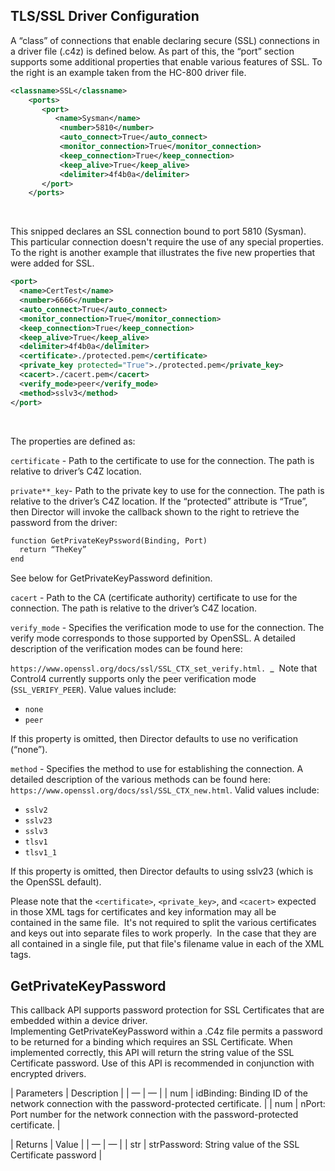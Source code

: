 ## TLS/SSL Driver Configuration

A “class” of connections that enable declaring secure (SSL) connections in a driver file (.c4z) is defined below. As part of this, the “port” section supports some additional properties that enable various features of SSL. To the right is an example taken from the HC-800 driver file.
 

```xml
<classname>SSL</classname>
    <ports>
       <port>
          <name>Sysman</name>
           <number>5810</number>
           <auto_connect>True</auto_connect>
           <monitor_connection>True</monitor_connection>
           <keep_connection>True</keep_connection>
           <keep_alive>True</keep_alive>
           <delimiter>4f4b0a</delimiter>
       </port>
    </ports>
```
 

This snipped declares an SSL connection bound to port 5810 (Sysman). This particular connection doesn't require the use of any special properties. To the right is another example that illustrates the five new properties that were added for SSL.
 

```xml
<port>
  <name>CertTest</name>
  <number>6666</number>
  <auto_connect>True</auto_connect>
  <monitor_connection>True</monitor_connection>
  <keep_connection>True</keep_connection>
  <keep_alive>True</keep_alive>
  <delimiter>4f4b0a</delimiter>
  <certificate>./protected.pem</certificate>
  <private_key protected="True">./protected.pem</private_key>
  <cacert>./cacert.pem</cacert>
  <verify_mode>peer</verify_mode>
  <method>sslv3</method>
</port>
```
 

The properties are defined as:

`certificate` - Path to the certificate to use for the connection. The path is relative to driver’s C4Z location.


`private**_key`- Path to the private key to use for the connection. The path is relative to the driver’s C4Z location. If the “protected” attribute is “True”, then Director will invoke the callback shown to the right to retrieve the password from the driver:

```xml
function GetPrivateKeyPssword(Binding, Port)
  return “TheKey”
end
```

See below for GetPrivateKeyPassword definition.

`cacert` - Path to the CA (certificate authority) certificate to use for the connection. The path is relative to the driver’s C4Z location.


`verify_mode` - Specifies the verification mode to use for the connection. The verify mode corresponds to those supported by OpenSSL. A detailed description of the verification modes can be found here:


 `https://www.openssl.org/docs/ssl/SSL_CTX_set_verify.html. `\_ 
Note that Control4 currently supports only the peer verification mode (`SSL_VERIFY_PEER`). Value values include:

- `none`
- `peer`


If this property is omitted, then Director defaults to use no verification (“none”).


`method` - Specifies the method to use for establishing the connection. A detailed description of the various methods can be found here: `https://www.openssl.org/docs/ssl/SSL_CTX_new.html`. Valid values include:


- `sslv2`
- `sslv23`
- `sslv3`
- `tlsv1`
- `tlsv1_1`

If this property is omitted, then Director defaults to using sslv23 (which is the OpenSSL default).


Please note that the `<certificate>`, `<private_key>`, and `<cacert>` expected in those XML tags for certificates and key information may all be contained in the same file.  It's not required to split the various certificates and keys out into separate files to work properly.  In the case that they are all contained in a single file, put that file's filename value in each of the XML tags.


## GetPrivateKeyPassword
This callback API supports password protection for SSL Certificates that are embedded within a device driver. Implementing GetPrivateKeyPassword within a .C4z file permits a password to be returned for a binding which requires an SSL Certificate. When implemented correctly, this API will return the string value of the SSL Certificate password. Use of this API is recommended in conjunction with encrypted drivers.
 

| Parameters | Description |
| — | — |
| num | idBinding: Binding ID of the network connection with the password-protected certificate. |
| num | nPort: Port number for the network connection with the password-protected certificate. |


| Returns | Value |
| — | — |
| str | strPassword: String value of the SSL Certificate password |